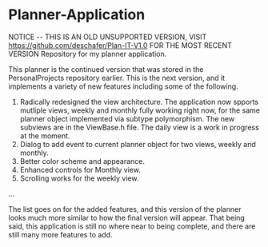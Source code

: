 # Planner-Application
NOTICE -- THIS IS AN OLD UNSUPPORTED VERSION, VISIT https://github.com/deschafer/Plan-IT-V1.0 FOR THE MOST RECENT VERSION
Repository for my planner application.

This planner is the continued version that was stored in the PersonalProjects repository earlier. This is the next version, and it implements a variety of new features including some of the following.

1. Radically redesigned the view architecture. The application now spports mutliple views, weekly and monthly fully working right now, for the same planner object implemented via subtype polymorphism.
  The new subviews are in the ViewBase.h file.
  The daily view is a work in progress at the moment.
2. Dialog to add event to current planner object for two views, weekly and monthly.
3. Better color scheme and appearance.
4. Enhanced controls for Monthly view.
5. Scrolling works for the weekly view.

...

The list goes on for the added features, and this version of the planner looks much more similar to how the final version will appear. That being said, this application is still no where near to being complete, and there are still many more features to add.
